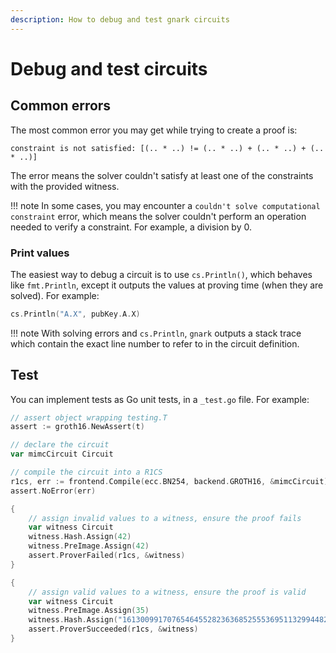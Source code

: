 ```yaml
---
description: How to debug and test gnark circuits
---
```


# Debug and test circuits

## Common errors

The most common error you may get while trying to create a proof is:

```no-lang
constraint is not satisfied: [(.. * ..) != (.. * ..) + (.. * ..) + (.. * ..)]
```

The error means the solver couldn't satisfy at least one of the constraints with the provided
witness.

!!! note
    In some cases, you may encounter a `couldn't solve computational constraint` error, which means
    the solver couldn't perform an operation needed to verify a constraint.
    For example, a division by 0.

### Print values

The easiest way to debug a circuit is to use `cs.Println()`, which behaves like `fmt.Println`, except
it outputs the values at proving time (when they are solved). For example:

```go
cs.Println("A.X", pubKey.A.X)
```

!!! note
    With solving errors and `cs.Println`, `gnark` outputs a stack trace which contain the exact line number to refer to in the circuit definition.

## Test

You can implement tests as Go unit tests, in a `_test.go` file. For example:

```go
// assert object wrapping testing.T
assert := groth16.NewAssert(t)

// declare the circuit
var mimcCircuit Circuit

// compile the circuit into a R1CS
r1cs, err := frontend.Compile(ecc.BN254, backend.GROTH16, &mimcCircuit)
assert.NoError(err)

{
    // assign invalid values to a witness, ensure the proof fails
    var witness Circuit
    witness.Hash.Assign(42)
    witness.PreImage.Assign(42)
    assert.ProverFailed(r1cs, &witness)
}

{
    // assign valid values to a witness, ensure the proof is valid
    var witness Circuit
    witness.PreImage.Assign(35)
    witness.Hash.Assign("16130099170765464552823636852555369511329944820189892919423002775646948828469")
    assert.ProverSucceeded(r1cs, &witness)
}
```
